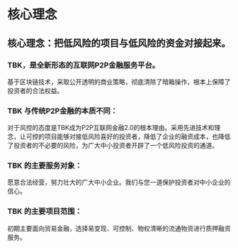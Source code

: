 # 核心理念

## 核心理念：把低风险的项目与低风险的资金对接起来。

### TBK，是全新形态的互联网P2P金融服务平台。

基于区块链技术，采取公开透明的商业策略，彻底清除了暗箱操作，根本上保障了投资者的合法权益。

### TBK 与传统P2P金融的本质不同：

对于风控的态度是TBK成为P2P互联网金融2.0的根本理由。采用先进技术和理念，让可控的项目能够对接低风险喜好的投资者，降低了企业的融资成本，也降低了投资者的不必要的风险，为广大中小投资者开辟了一个低风险投资的通道。

### TBK 的主要服务对象：

愿意合法经营，努力壮大的广大中小企业。我们与您一道保护投资者对中小企业的信心。

### TBK 的主要项目范围：

初期主要面向贸易金融，选择易变现、可控制、物权清晰的流通物资进行质押融资服务。

